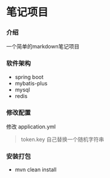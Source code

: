 # 笔记项目

### 介绍

一个简单的markdown笔记项目

### 软件架构

* spring boot
* mybatis-plus
* mysql
* redis

### 修改配置
修改 application.yml
> token.key 自己替换一个随机字符串

### 安装打包

* mvn clean install
